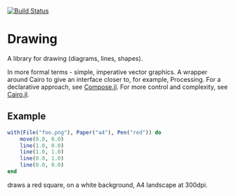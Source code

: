[![Build Status](https://travis-ci.org/andrewcooke/Drawing.jl.svg?branch=master)](https://travis-ci.org/andrewcooke/Drawing.jl)

# Drawing

A library for drawing (diagrams, lines, shapes).

In more formal terms - simple, imperative vector graphics.  A wrapper around
Cairo to give an interface closer to, for example, Processing.  For a
declarative approach, see [Compose.jl](https://github.com/dcjones/Compose.jl).
For more control and complexity, see
[Cairo.jl](https://github.com/JuliaLang/Cairo.jl).

## Example

```julia
with(File("foo.png"), Paper("a4"), Pen("red")) do
    move(0.0, 0.0)
    line(1.0, 0.0)
    line(1.0, 1.0)
    line(0.0, 1.0)
    line(0.0, 0.0)
end
```

draws a red square, on a white background, A4 landscape at 300dpi.
